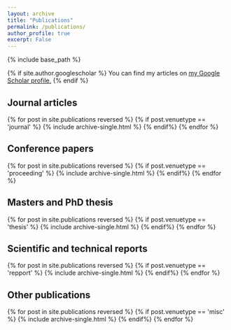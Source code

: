 ```yaml
---
layout: archive
title: "Publications"
permalink: /publications/
author_profile: true
excerpt: False
---
```


{% include base_path %}

{% if site.author.googlescholar %}
You can find my articles on <u><a href="{{site.author.googlescholar}}">my Google Scholar profile</a>.</u>
{% endif %}



## Journal articles
{% for post in site.publications reversed %}
  {% if post.venuetype == 'journal' %}
    {% include archive-single.html %}
  {% endif%}
{% endfor %}

## Conference papers
{% for post in site.publications reversed %}
  {% if post.venuetype == 'proceeding' %}
    {% include archive-single.html %}
  {% endif%}
{% endfor %}

## Masters and PhD thesis
{% for post in site.publications reversed %}
  {% if post.venuetype == 'thesis' %}
    {% include archive-single.html %}
  {% endif%}
{% endfor %}

## Scientific and technical reports
{% for post in site.publications reversed %}
  {% if post.venuetype == 'repport' %}
    {% include archive-single.html %}
  {% endif%}
{% endfor %}

## Other publications
{% for post in site.publications reversed %}
  {% if post.venuetype == 'misc' %}
    {% include archive-single.html %}
  {% endif%}
{% endfor %}

